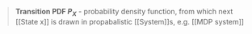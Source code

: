 > **Transition PDF $P_X$**  - probability density function, from which next [[State x]] is drawn in propabalistic [[System]]s, e.g. [[MDP system]] 